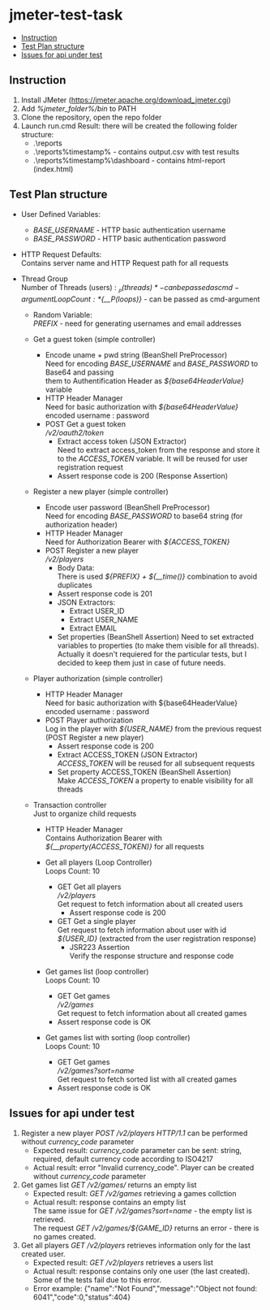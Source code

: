 # jmeter-test-task
- [Instruction](#instruction)
- [Test Plan structure](#test-plan-structure)
- [Issues for api under test](#issues-for-api-under-test)

## Instruction
1. Install JMeter (https://jmeter.apache.org/download_jmeter.cgi)
2. Add *%jmeter_folder%/bin* to PATH
3. Clone the repository, open the repo folder
4. Launch run.cmd
Result: there will be created the following folder structure:
    - .\reports
    - .\reports\%timestamp% - contains output.csv with test results
    - .\reports\%timestamp%\dashboard - contains html-report (index.html)

## Test Plan structure
- User Defined Variables:  
    - *BASE_USERNAME* - HTTP basic authentication username  
    - *BASE_PASSWORD* - HTTP basic authentication password

- HTTP Request Defaults:  
    Contains server name and HTTP Request path for all requests

- Thread Group  
    Number of Threads (users) : *${__P(threads)}* - can be passed as cmd-argument  
    Loop Count:                 *${__P(loops)}*   - can be passed as cmd-argument  

    - Random Variable:  
        *PREFIX* - need for generating usernames and email addresses
    
    - Get a guest token (simple controller)
        - Encode uname + pwd string (BeanShell PreProcessor)  
            Need for encoding *BASE_USERNAME* and *BASE_PASSWORD* to Base64 and passing  
            them to Authentification Header as *${base64HeaderValue}* variable
        - HTTP Header Manager  
            Need for basic authorization with *${base64HeaderValue}* encoded username : password
        - POST Get a guest token  
            */v2/oauth2/token*  
            - Extract access token (JSON Extractor)  
                Need to extract access_token from the response and store it to the *ACCESS_TOKEN* variable. It will be reused for user registration request
            - Assert response code is 200 (Response Assertion)  
  
    - Register a new player (simple controller)
        - Encode user password (BeanShell PreProcessor)  
            Need for encoding *BASE_PASSWORD* to base64 string (for authorization header)
        - HTTP Header Manager  
            Need for Authorization Bearer with *${ACCESS_TOKEN}*
        - POST Register a new player  
            */v2/players*  
            - Body Data:  
                There is used *${PREFIX} + ${__time()}* combination to avoid duplicates
            - Assert response code is 201
            - JSON Extractors: 
                - Extract USER_ID
                - Extract USER_NAME
                - Extract EMAIL
            - Set properties (BeanShell Assertion) 
                Need to set extracted variables to properties (to make them visible for all threads).  
                Actually it doesn't requiered for the particular tests, but I decided to keep them just in case of future needs.

    - Player authorization (simple controller)
        - HTTP Header Manager  
            Need for basic authorization with ${base64HeaderValue} encoded username : password
        - POST Player authorization  
            Log in the player with *${USER_NAME}* from the previous request (POST Register a new player)
            - Assert response code is 200
            - Extract ACCESS_TOKEN (JSON Extractor)  
                *ACCESS_TOKEN* will be reused for all subsequent requests
            - Set property ACCESS_TOKEN (BeanShell Assertion)  
                Make *ACCESS_TOKEN* a property to enable visibility for all threads

    - Transaction controller  
        Just to organize child requests
        - HTTP Header Manager  
            Contains Authorization Bearer with *${__property(ACCESS_TOKEN)}* for all requests

        - Get all players (Loop Controller)  
            Loops Count: 10  
            - GET Get all players  
                */v2/players*  
                Get request to fetch information about all created users
                - Assert response code is 200
            - GET Get a single player  
                Get request to fetch information about user with id *${USER_ID}* (extracted from the user registration response)
                - JSR223 Assertion  
                    Verify the response structure and response code
                    
        - Get games list (loop controller)  
            Loops Count: 10  
            - GET Get games  
                */v2/games*  
                Get request to fetch information about all created games  
            - Assert response code is OK  
        - Get games list with sorting (loop controller)  
            Loops Count: 10  
            - GET Get games  
                */v2/games?sort=name*  
                Get request to fetch sorted list with all created games  
            - Assert response code is OK  

## Issues for api under test
1. Register a new player *POST /v2/players HTTP/1.1* can be performed without *currency_code* parameter  
    - Expected result: *currency_code* parameter can be sent: string, required, default currency code according to ISO4217
    - Actual result: error "Invalid currency_code". Player can be created without *currency_code* parameter
2. Get games list *GET /v2/games/* returns an empty list  
    - Expected result: *GET /v2/games* retrieving a games collction
    - Actual result: response contains an empty list  
    The same issue for *GET /v2/games?sort=name* - the empty list is retrieved.     
    The request *GET /v2/games/${GAME_ID}* returns an error - there is no games created.   
3. Get all players *GET /v2/players* retrieves information only for the last created user.
    - Expected result: *GET /v2/players* retrieves a users list
    - Actual result: response contains only one user (the last created). Some of the tests fail due to this error.
    - Error example: {"name":"Not Found","message":"Object not found: 6041","code":0,"status":404}
    